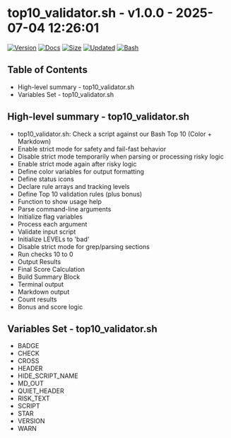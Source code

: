 # top10_validator.sh - v1.0.0 - 2025-07-04 12:26:01

[![Version](https://img.shields.io/badge/version-1.0.0-purple.svg)](./top10_validator.sh)
[![Docs](https://img.shields.io/badge/docs-generated-orange.svg)](./docs/top10_validator.md)
[![Size](https://img.shields.io/badge/size-13KB-yellow)](./top10_validator.sh)
[![Updated](https://img.shields.io/badge/updated-2025--07--04-blue)](./top10_validator.sh)
[![Bash](https://img.shields.io/badge/bash-5--2--21-red)](https://www.gnu.org/software/bash/)

## Table of Contents
- High-level summary - top10_validator.sh
- Variables Set - top10_validator.sh

## High-level summary - top10_validator.sh
- top10_validator.sh: Check a script against our Bash Top 10 (Color + Markdown)
- Enable strict mode for safety and fail-fast behavior
- Disable strict mode temporarily when parsing or processing risky logic
- Enable strict mode again after risky logic
- Define color variables for output formatting
- Define status icons
- Declare rule arrays and tracking levels
- Define Top 10 validation rules (plus bonus)
- Function to show usage help
- Parse command-line arguments
- Initialize flag variables
- Process each argument
- Validate input script
- Initialize LEVELs to 'bad'
- Disable strict mode for grep/parsing sections
- Run checks 10 to 0
- Output Results
- Final Score Calculation
- Build Summary Block
- Terminal output
- Markdown output
- Count results
- Bonus and score logic

## Variables Set - top10_validator.sh
- BADGE
- CHECK
- CROSS
- HEADER
- HIDE_SCRIPT_NAME
- MD_OUT
- QUIET_HEADER
- RISK_TEXT
- SCRIPT
- STAR
- VERSION
- WARN
